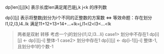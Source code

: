 dp[len][j][k] 表示长度len满足尾巴是j,k j<k 的序列数

dp[i][j] 表示将整数j划分为i个不同的正整数的方案数
<=> 等效命题：存在划分l1,l2,l3,l4..lk 满足11+12+13+14+...+lk=j,l1<l2<l3<...<lk
>两者是双射
转移 考虑一个j的划分{l1,l2,l3...li}
case1> 划分中不存在1 dp[i][j] <- dp[i][j-i] 整体-1
case2> 划分中存在1 dp[i][j] <- dp[i-1][j-i] 整体-1,且划分中1的个数-1